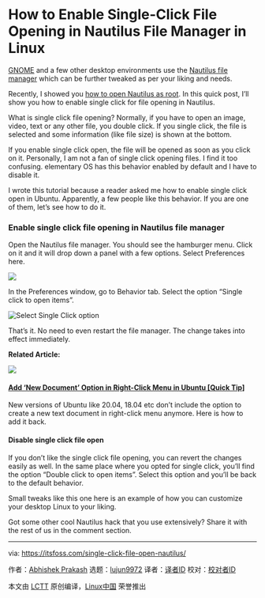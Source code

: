 [#]: collector: (lujun9972)
[#]: translator: ( )
[#]: reviewer: ( )
[#]: publisher: ( )
[#]: url: ( )
[#]: subject: (How to Enable Single-Click File Opening in Nautilus File Manager in Linux)
[#]: via: (https://itsfoss.com/single-click-file-open-nautilus/)
[#]: author: (Abhishek Prakash https://itsfoss.com/author/abhishek/)

How to Enable Single-Click File Opening in Nautilus File Manager in Linux
======

[GNOME][1] and a few other desktop environments use the [Nautilus file manager][2] which can be further tweaked as per your liking and needs.

Recently, I showed you [how to open Nautilus as root][3]. In this quick post, I’ll show you how to enable single click for file opening in Nautilus.

What is single click file opening? Normally, if you have to open an image, video, text or any other file, you double click. If you single click, the file is selected and some information (like file size) is shown at the bottom.

If you enable single click open, the file will be opened as soon as you click on it. Personally, I am not a fan of single click opening files. I find it too confusing. elementary OS has this behavior enabled by default and I have to disable it.

I wrote this tutorial because a reader asked me how to enable single click open in Ubuntu. Apparently, a few people like this behavior. If you are one of them, let’s see how to do it.

### Enable single click file opening in Nautilus file manager

Open the Nautilus file manager. You should see the hamburger menu. Click on it and it will drop down a panel with a few options. Select Preferences here.

![][4]

In the Preferences window, go to Behavior tab. Select the option “Single click to open items”.

![Select Single Click option][5]

That’s it. No need to even restart the file manager. The change takes into effect immediately.

**Related Article:**

![][6]

#### [Add ‘New Document’ Option in Right-Click Menu in Ubuntu [Quick Tip]][7]

New versions of Ubuntu like 20.04, 18.04 etc don’t include the option to create a new text document in right-click menu anymore. Here is how to add it back.

#### Disable single click file open

If you don’t like the single click file opening, you can revert the changes easily as well. In the same place where you opted for single click, you’ll find the option “Double click to open items”. Select this option and you’ll be back to the default behavior.

Small tweaks like this one here is an example of how you can customize your desktop Linux to your liking.

Got some other cool Nautilus hack that you use extensively? Share it with the rest of us in the comment section.

--------------------------------------------------------------------------------

via: https://itsfoss.com/single-click-file-open-nautilus/

作者：[Abhishek Prakash][a]
选题：[lujun9972][b]
译者：[译者ID](https://github.com/译者ID)
校对：[校对者ID](https://github.com/校对者ID)

本文由 [LCTT](https://github.com/LCTT/TranslateProject) 原创编译，[Linux中国](https://linux.cn/) 荣誉推出

[a]: https://itsfoss.com/author/abhishek/
[b]: https://github.com/lujun9972
[1]: https://www.gnome.org/
[2]: https://wiki.gnome.org/Apps/Files
[3]: https://itsfoss.com/open-nautilus-as-administrator/
[4]: https://i0.wp.com/itsfoss.com/wp-content/uploads/2020/04/nautilus-preference.jpg?ssl=1
[5]: https://i0.wp.com/itsfoss.com/wp-content/uploads/2020/04/nautilus-preference-behavior.png?ssl=1
[6]: https://i1.wp.com/itsfoss.com/wp-content/uploads/2018/04/enable-new-document-right-click-menu-featured.jpeg?fit=800%2C450&ssl=1
[7]: https://itsfoss.com/add-new-document-option/
